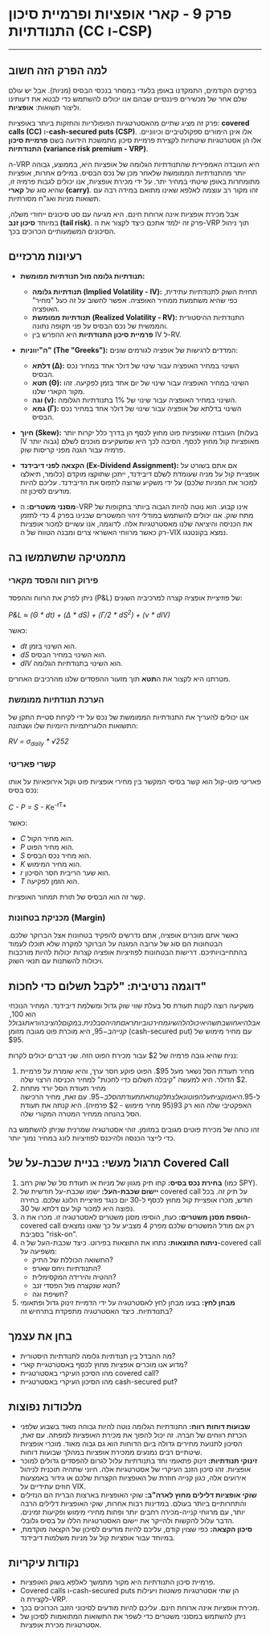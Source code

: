 # פרק 9 - קארי אופציות ופרמיית סיכון התנודתיות (CC ו-CSP)

***

## למה הפרק הזה חשוב

בפרקים הקודמים, התמקדנו באופן בלעדי במסחר בנכסי הבסיס (מניות). אבל יש עולם שלם אחר של מכשירים פיננסיים שבהם אנו יכולים להשתמש כדי לבטא את דעותינו וליצור תשואות: **אופציות**.

פרק זה מציג שתיים מהאסטרטגיות הפופולריות והחזקות ביותר באופציות: **covered calls (CC)** ו-**cash-secured puts (CSP)**. אלו אינן הימורים ספקולטיביים וכיווניים. אלו הן אסטרטגיות שיטתיות לקצירת פרמיית סיכון מתמשכת הידועה בשם **פרמיית סיכון התנודתיות (variance risk premium - VRP)**.

ה-VRP היא העובדה האמפירית שהתנודתיות הגלומה של אופציות היא, בממוצע, גבוהה יותר מהתנודתיות הממומשת שלאחר מכן של נכס הבסיס. במילים אחרות, אופציות מתומחרות באופן שיטתי במחיר יתר. על ידי מכירת אופציות, אנו יכולים לגבות פרמיה זו, שהיא סוג של **קארי (carry)**. זהו מקור רב עוצמה לאלפא שאינו מתואם במידה רבה עם תשואות מניות ואג"ח מסורתיות.

אבל מכירת אופציות אינה ארוחת חינם. היא מגיעה עם סט סיכונים ייחודי משלה, במיוחד **סיכון זנב (tail risk)**. פרק זה ילמד אתכם כיצד לקצור את ה-VRP תוך ניהול הסיכונים המשמעותיים הכרוכים בכך.

## רעיונות מרכזיים

- **תנודתיות גלומה מול תנודתיות ממומשת:**
    - **תנודתיות גלומה (Implied Volatility - IV):** תחזית השוק לתנודתיות עתידית, כפי שהיא משתמעת ממחיר האופציה. אפשר לחשוב על זה כעל "מחיר" האופציה.
    - **תנודתיות ממומשת (Realized Volatility - RV):** התנודתיות ההיסטורית והממשית של נכס הבסיס על פני תקופה נתונה.
    - **פרמיית סיכון התנודתיות** היא ההפרש בין IV ל-RV.

- **ה"יווניות" (The "Greeks"):** המדדים לרגישות של אופציה לגורמים שונים:
    - **דלתא (Δ):** השינוי במחיר האופציה עבור שינוי של דולר אחד במחיר נכס הבסיס.
    - **תטא (Θ):** השינוי במחיר האופציה עבור שינוי של יום אחד בזמן לפקיעה. זהו מקור הקארי שלנו.
    - **וגה (ν):** השינוי במחיר האופציה עבור שינוי של 1% בתנודתיות הגלומה.
    - **גמא (Γ):** השינוי בדלתא של אופציה עבור שינוי של דולר אחד במחיר נכס הבסיס.

- **חיוך (Skew):** העובדה שאופציות פוט מחוץ לכסף הן בדרך כלל יקרות יותר (בעלות IV גבוה יותר) מאופציות קול מחוץ לכסף. הסיבה לכך היא שמשקיעים מוכנים לשלם פרמיה עבור הגנה מפני קריסות שוק.

- **הקצאה לפני דיבידנד (Ex-Dividend Assignment):** אם אתם בשורט על אופציית קול על מניה שעומדת לשלם דיבידנד, ייתכן שתוקצו מוקדם (כלומר, תיאלצו למכור את המניות שלכם) על ידי משקיע שרוצה לתפוס את הדיבידנד. עליכם להיות מודעים לסיכון זה.

- **מסנני משטרים:** ה-VRP אינו קבוע. הוא נוטה להיות הגבוה ביותר בתקופות של מתח שוק. אנו יכולים להשתמש במודלי זיהוי המשטרים שבנינו בפרק 4 כדי לתזמן את הכניסה והיציאה שלנו מאסטרטגיות אלה. לדוגמה, אנו עשויים למכור אופציות רק כאשר מרווחי האשראי צרים ומבנה הטווח של ה-VIX נמצא בקונטנגו.

## מתמטיקה שתשתמשו בה

### פירוק רווח והפסד מקארי

ניתן לפרק את הרווח וההפסד (P&L) של פוזיציית אופציה קצרה למרכיביה השונים:

*P&L ≈ (Θ \* dt) + (Δ \* dS) + (Γ/2 \* dS<sup>2</sup>) + (ν \* dIV)*

כאשר:
- *dt* הוא השינוי בזמן.
- *dS* הוא השינוי במחיר הבסיס.
- *dIV* הוא השינוי בתנודתיות הגלומה.

מטרתנו היא לקצור את ה**תטא** תוך מזעור ההפסדים שלנו מהרכיבים האחרים.

### הערכת תנודתיות ממומשת

אנו יכולים להעריך את התנודתיות הממומשת של נכס על ידי לקיחת סטיית התקן של התשואות הלוגריתמיות היומיות שלו ושנתונה:

*RV = σ<sub>daily</sub> \* √252*

### קשרי פאריטי

פאריטי פוט-קול הוא קשר בסיסי המקשר בין מחירי אופציות פוט וקול אירופאיות על אותו נכס בסיס:

*C - P = S - K*e<sup>-rT</sup>*

כאשר:
- *C* הוא מחיר הקול.
- *P* הוא מחיר הפוט.
- *S* הוא מחיר נכס הבסיס.
- *K* הוא מחיר המימוש.
- *r* הוא שער הריבית חסר הסיכון.
- *T* הוא הזמן לפקיעה.

קשר זה הוא הבסיס של תורת תמחור האופציות.

### מכניקת בטחונות (Margin)

כאשר אתם מוכרים אופציה, אתם נדרשים להפקיד בטחונות אצל הברוקר שלכם. הבטחונות הם סוג של ערובה המגנה על הברוקר למקרה שלא תוכלו לעמוד בהתחייבויותיכם. דרישות הבטחונות לפוזיציות אופציה קצרות יכולות להיות מורכבות ויכולות להשתנות עם תנאי השוק.

## דוגמה נרטיבית: "לקבל תשלום כדי לחכות"

משקיעה רוצה לקנות תעודת סל בעלת שווי שוק גדול ומשלמת דיבידנד. המחיר הנוכחי הוא $100, אבל היא חושבת שהיא יכולה להשיג מחיר טוב יותר אם תהיה סבלנית. במקום להציב הוראת גבול לקנייה ב-$95, היא מוכרת פוט מגובה מזומן (cash-secured put) עם מחיר מימוש של $95.

נניח שהיא גובה פרמיה של $2 עבור מכירת הפוט הזה. שני דברים יכולים לקרות:

1.  מחיר תעודת הסל נשאר מעל $95. הפוט פוקע חסר ערך, והיא שומרת על פרמיית $2 הדולר. היא למעשה "קיבלה תשלום כדי לחכות" למחיר הכניסה הרצוי שלה.
2.  מחיר תעודת הסל יורד מתחת ל-$95. היא מוקצית על הפוט ונאלצת לקנות את תעודת הסל ב-$95. עם זאת, מחיר הרכישה האפקטיבי שלה הוא רק $93 ($95 מחיר מימוש - $2 פרמיה). היא קנתה את תעודת הסל בהנחה ממחיר המטרה המקורי שלה.

זהו כוחה של מכירת פוטים מגובים במזומן. זוהי אסטרטגיה שמרנית שניתן להשתמש בה כדי לייצר הכנסה ולהיכנס לפוזיציות לונג במחיר נמוך יותר.

## תרגול מעשי: בניית שכבת-על של Covered Call

1.  **בחירת נכס בסיס:** קחו תיק מגוון של מניות או תעודת סל של שוק רחב (כמו SPY).
2.  **יישום שכבת-העל:** ישמו שכבת-על חודשית של covered call על תיק זה. בכל חודש, מכרו אופציית קול מחוץ לכסף ל-30 יום כנגד פוזיציית הלונג שלכם. בחירה נפוצה היא למכור קול עם דלתא של 30.
3.  **הוספת מסנן משטרים:** כעת, הוסיפו מסנן משטרים לאסטרטגיה זו. מכרו את ה-covered call רק אם מודל המשטרים שלכם מפרק 4 מצביע על כך שאנו נמצאים בסביבת "risk-on".
4.  **ניתוח התוצאות:** נתחו את התוצאות בפירוט. כיצד שכבת-העל של ה-covered call משפיעה על:
    -   התשואה הכוללת של התיק?
    -   התנודתיות ויחס שארפ?
    -   ההטיה והירידה המקסימלית?
    -   תטא שנקצרה מול הפסדי זנב?
    -   חשיפת וגה?
5.  **מבחן לחץ:** בצעו מבחן לחץ לאסטרטגיה על ידי הדמיית זינוק גדול ופתאומי בתנודתיות. כיצד האסטרטגיה מתפקדת בתרחיש זה?

## בחן את עצמך

- מה ההבדל בין תנודתיות גלומה לתנודתיות היסטורית?
- מדוע אנו מוכרים אופציות מחוץ לכסף באסטרטגיית קארי?
- מהו הסיכון העיקרי באסטרטגיית covered call?
- מהו הסיכון העיקרי באסטרטגיית cash-secured put?

## מלכודות נפוצות

- **שבועות דוחות רווח:** התנודתיות הגלומה נוטה להיות גבוהה מאוד בשבוע שלפני הכרזת רווחים של חברה. זה יכול להפוך את מכירת האופציות למפתה. עם זאת, הסיכון לתנועת מחירים גדולה ביום הדוחות הוא גם גבוה מאוד. מוכרי אופציות שיטתיים רבים נמנעים ממכירת אופציות במהלך שבועות דוחות.
- **זינוקי תנודתיות:** זינוק פתאומי וחד בתנודתיות עלול לגרום להפסדים גדולים למוכר אופציות. זהו סיכון הזנב העיקרי של אסטרטגיות אלה. חיוני שתהיה תוכנית לניהול אירועים אלה, כגון קנייה חוזרת של האופציות הקצרות שלכם או גידור באמצעות חוזים עתידיים על VIX.
- **שוקי אופציות דלילים מחוץ לארה"ב:** שוקי האופציות בארצות הברית הם הנזילים והתחרותיים ביותר בעולם. במדינות רבות אחרות, שוקי האופציות דלילים הרבה יותר, עם מרווחי קנייה-מכירה רחבים יותר ופחות מחירי מימוש ופקיעות זמינים. הדבר עלול להקשות ולהייקר את יישום האסטרטגיות הללו על בסיס גלובלי.
- **סיכון הקצאה:** כפי שצוין קודם, עליכם להיות מודעים לסיכון של הקצאה מוקדמת, במיוחד עבור אופציות קול על מניות משלמות דיבידנד.

## נקודות עיקריות

-   פרמיית סיכון התנודתיות היא מקור מתמשך לאלפא בשוק האופציות.
-   Covered calls ו-cash-secured puts הן שתי אסטרטגיות פשוטות ויעילות לקצירת ה-VRP.
-   מכירת אופציות אינה ארוחת חינם. עליכם להיות מודעים לסיכוני הזנב הכרוכים בכך.
-   ניתן להשתמש במסנני משטרים כדי לשפר את התשואות המתואמות לסיכון של אסטרטגיות מכירת אופציות.
